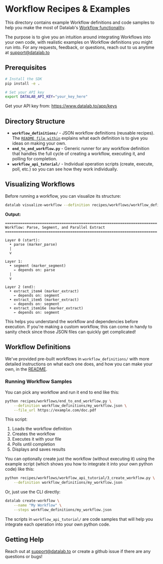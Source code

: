 # Workflow Recipes & Examples

This directory contains example Workflow definitions and code samples to help you make the most of Datalab's [Workflow functionality](https://documentation.datalab.to/docs/recipes/workflows/workflow-concepts).

The purpose is to give you an intuition around integrating Workflows into your own code, with realistic examples on Workflow definitions you might run into. For any requests, feedback, or questions, reach out to us anytime at support@datalab.to

## Prerequisites

```bash
# Install the SDK
pip install -e .

# Set your API key
export DATALAB_API_KEY="your_key_here"
```

Get your API key from: https://www.datalab.to/app/keys

## Directory Structure

- **`workflow_definitions/`** - JSON workflow definitions (reusable recipes). The [`README file within`](./workflow_Definitions/README.md) explains what each definition is to give you ideas on making your own.
- **`end_to_end_workflow.py`** - Generic runner for any workflow definition that handles the full cycle of creating a workflow, executing it, and polling for completion.
- **`workflow_api_tutorial/`** - Individual operation scripts (create, execute, poll, etc.) so you can see how they work individually.

## Visualizing Workflows

Before running a workflow, you can visualize its structure:

```bash
datalab visualize-workflow --definition recipes/workflows/workflow_definitions/segment_parallel_extract.json
```

**Output:**
```
======================================================================
Workflow: Parse, Segment, and Parallel Extract
======================================================================

Layer 0 (start):
  • parse (marker_parse)
  |
  v

Layer 1:
  • segment (marker_segment)
    ← depends on: parse
  |
  v

Layer 2 (end):
  • extract_item4 (marker_extract)
    ← depends on: segment
  • extract_item5 (marker_extract)
    ← depends on: segment
  • extract_item16e (marker_extract)
    ← depends on: segment
```

This helps you understand the workflow and dependencies before execution. If you're making a custom workflow, this can come in handy to sanity check since those JSON files can quickly get complicated!

## Workflow Definitions

We've provided pre-built workflows in `workflow_definitions/` with more detailed instructions on what each one does, and how you can make your own, in the [README](./workflow_definitions/README.md).

### Running Workflow Samples

You can pick any workflow and run it end to end like this:

```bash
python recipes/workflows/end_to_end_workflow.py \
    --definition workflow_definitions/my_workflow.json \
    --file_url https://example.com/doc.pdf
```
This script:
1. Loads the workflow definition
2. Creates the workflow
3. Executes it with your file
4. Polls until completion
5. Displays and saves results

You can optionally create just the workflow (without executing it) using the example script (which shows you how to integrate it into your own python code) like this:

```bash
python recipes/workflows/workflow_api_tutorial/3_create_workflow.py \
    --definition workflow_definitions/my_workflow.json
```

Or, just use the CLI directly:

```bash
datalab create-workflow \
    --name "My Workflow" \
    --steps workflow_definitions/my_workflow.json
```

The scripts in `workflow_api_tutorial/` are code samples that will help you integrate each operation into your own python code.

## Getting Help

Reach out at support@datalab.to or create a github issue if there are any questions or bugs!
